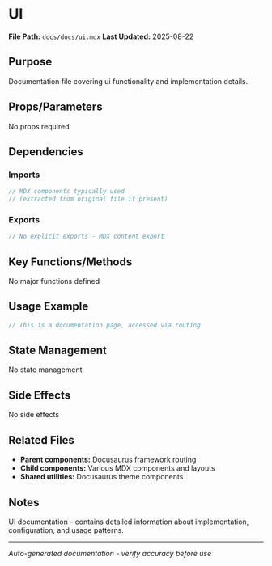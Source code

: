 # UI

**File Path:** `docs/docs/ui.mdx`
**Last Updated:** 2025-08-22

## Purpose
Documentation file covering ui functionality and implementation details.

## Props/Parameters
No props required

## Dependencies

### Imports
```javascript
// MDX components typically used
// (extracted from original file if present)
```

### Exports
```javascript
// No explicit exports - MDX content export
```

## Key Functions/Methods
No major functions defined

## Usage Example
```javascript
// This is a documentation page, accessed via routing
```

## State Management
No state management

## Side Effects
No side effects

## Related Files
- **Parent components:** Docusaurus framework routing
- **Child components:** Various MDX components and layouts
- **Shared utilities:** Docusaurus theme components

## Notes
UI documentation - contains detailed information about implementation, configuration, and usage patterns.

---
*Auto-generated documentation - verify accuracy before use*